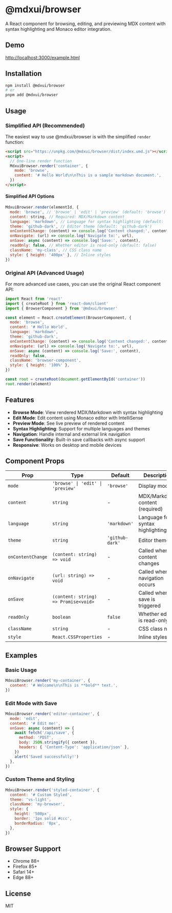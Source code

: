 # @mdxui/browser

A React component for browsing, editing, and previewing MDX content with syntax highlighting and Monaco editor integration.

## Demo

[http://localhost:3000/example.html](http://localhost:3000/example.html)

## Installation

```bash
npm install @mdxui/browser
# or
pnpm add @mdxui/browser
```

## Usage

### Simplified API (Recommended)

The easiest way to use @mdxui/browser is with the simplified `render` function:

```html
<script src="https://unpkg.com/@mdxui/browser/dist/index.umd.js"></script>
<script>
  // One-line render function
  MdxuiBrowser.render('container', {
    mode: 'browse',
    content: '# Hello World\n\nThis is a sample markdown document.',
  })
</script>
```

#### Simplified API Options

```javascript
MdxuiBrowser.render(elementId, {
  mode: 'browse', // 'browse' | 'edit' | 'preview' (default: 'browse')
  content: string, // Required: MDX/Markdown content
  language: 'markdown', // Language for syntax highlighting (default: 'markdown')
  theme: 'github-dark', // Editor theme (default: 'github-dark')
  onContentChange: (content) => console.log('Content changed:', content),
  onNavigate: (url) => console.log('Navigate to:', url),
  onSave: async (content) => console.log('Save:', content),
  readOnly: false, // Whether editor is read-only (default: false)
  className: 'my-class', // CSS class name
  style: { height: '400px' }, // Inline styles
})
```

### Original API (Advanced Usage)

For more advanced use cases, you can use the original React component API:

```javascript
import React from 'react'
import { createRoot } from 'react-dom/client'
import { BrowserComponent } from '@mdxui/browser'

const element = React.createElement(BrowserComponent, {
  mode: 'browse',
  content: '# Hello World',
  language: 'markdown',
  theme: 'github-dark',
  onContentChange: (content) => console.log('Content changed:', content),
  onNavigate: (url) => console.log('Navigate to:', url),
  onSave: async (content) => console.log('Save:', content),
  readOnly: false,
  className: 'browser-component',
  style: { height: '100%' },
})

const root = createRoot(document.getElementById('container'))
root.render(element)
```

## Features

- **Browse Mode**: View rendered MDX/Markdown with syntax highlighting
- **Edit Mode**: Edit content using Monaco editor with IntelliSense
- **Preview Mode**: See live preview of rendered content
- **Syntax Highlighting**: Support for multiple languages and themes
- **Navigation**: Handle internal and external link navigation
- **Save Functionality**: Built-in save callbacks with async support
- **Responsive**: Works on desktop and mobile devices

## Component Props

| Prop              | Type                                 | Default         | Description                      |
| ----------------- | ------------------------------------ | --------------- | -------------------------------- |
| `mode`            | `'browse' \| 'edit' \| 'preview'`    | `'browse'`      | Display mode                     |
| `content`         | `string`                             | -               | MDX/Markdown content (required)  |
| `language`        | `string`                             | `'markdown'`    | Language for syntax highlighting |
| `theme`           | `string`                             | `'github-dark'` | Editor theme                     |
| `onContentChange` | `(content: string) => void`          | -               | Called when content changes      |
| `onNavigate`      | `(url: string) => void`              | -               | Called when navigation occurs    |
| `onSave`          | `(content: string) => Promise<void>` | -               | Called when save is triggered    |
| `readOnly`        | `boolean`                            | `false`         | Whether editor is read-only      |
| `className`       | `string`                             | -               | CSS class name                   |
| `style`           | `React.CSSProperties`                | -               | Inline styles                    |

## Examples

### Basic Usage

```javascript
MdxuiBrowser.render('my-container', {
  content: '# Welcome\n\nThis is **bold** text.',
})
```

### Edit Mode with Save

```javascript
MdxuiBrowser.render('editor-container', {
  mode: 'edit',
  content: '# Edit me!',
  onSave: async (content) => {
    await fetch('/api/save', {
      method: 'POST',
      body: JSON.stringify({ content }),
      headers: { 'Content-Type': 'application/json' },
    })
    alert('Saved successfully!')
  },
})
```

### Custom Theme and Styling

```javascript
MdxuiBrowser.render('styled-container', {
  content: '# Custom Styled',
  theme: 'vs-light',
  className: 'my-browser',
  style: {
    height: '500px',
    border: '1px solid #ccc',
    borderRadius: '8px',
  },
})
```

## Browser Support

- Chrome 88+
- Firefox 85+
- Safari 14+
- Edge 88+

## License

MIT
